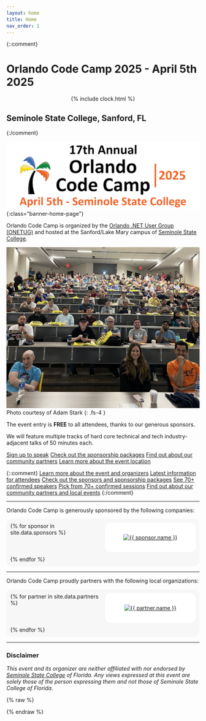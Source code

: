 ```yaml
---
layout: home
title: Home
nav_order: 1
---
```


{::comment}

# Orlando Code Camp 2025 - April 5th 2025

<div id="countdown-clock" style="text-align: center;">{% include clock.html %}</div>

## Seminole State College, Sanford, FL

{:/comment}

![Orlando Code Camp 2025 logo](/assets/img/banners/2025%20Code%20Camp%20-%20Banner.png "Orlando Code Camp 2025 - April 5th, 2025"){:class="banner-home-page"}

<p />

Orlando Code Camp is organized by the [Orlando .NET User Group (ONETUG)](https://onetug.net)
and hosted at the Sanford/Lake Mary campus of [Seminole State College](#disclaimer).

<p />

<!-- [Sign up here to attend](https://www.eventbrite.com/e/orlando-code-camp-2024-tickets-800584980227) -->

<p />

![Orlando CC Keynote](/assets/img/photos/occ-keynote.jpg "Orlando CC KeyNote")
Photo courtesy of Adam Stark
{: .fs-4 }

<p />

The event entry is **FREE** to all attendees, thanks to our generous sponsors.

We will feature multiple tracks of hard core technical and tech industry-adjacent talks of 50 minutes each.

[Sign up to speak](/speakers)
[Check out the sponsorship packages](/sponsors)
[Find out about our community partners](/partners)
[Learn more about the event location](/location)

{::comment}
[Learn more about the event and organizers](/about)
[Latest information for attendees](/attendees)
[Check out the sponsors and sponsorship packages](/sponsors)
[See 70+ confirmed speakers](/speakers)
[Pick from 70+ confirmed sessions](/sessions)
[Find out about our community partners and local events](/partners)
{:/comment}

<!--

---

Orlando Code Camp is generously sponsored by the following companies:

<span float="left">
</span>

-->

---
Orlando Code Camp is generously sponsored by the following companies:

<div class="sponsors">
{% for sponsor in site.data.sponsors %}
  <div class="sponsor-partner {{ sponsor.logoStyle }}">
    <a href="{{ sponsor.url }}">
      <img src="{{ sponsor.logoPath }}" alt="{{ sponsor.name }}" title="{{ sponsor.name }}">
    </a>
  </div>
{% endfor %}
</div>

---

Orlando Code Camp proudly partners with the following local organizations:

<div class="partners">
{% for partner in site.data.partners %}
  <div class="sponsor-partner {{ partner.logoStyle }}">
    <a href="{{ partner.url }}">
      <img src="{{ partner.logoPath }}" alt="{{ partner.name }}" title="{{ partner.name }}">
    </a>
  </div>
{% endfor %}
</div>

---
 <h3 id=disclaimer>Disclaimer</h3>
 <p><em>This event and its organizer are neither affiliated with nor endorsed by <a href="https://www.seminolestate.edu/slm" target="_blank">Seminole State College</a> of Florida. Any views expressed at this event are solely those of the person expressing them and not those of Seminole State College of Florida.</em></p>

{% raw %}

<style>
  .partners, .sponsors {
    display: grid;
    grid-template-columns: repeat(2, 1fr); /* Two equal columns */
    border-radius: 15px;   
    padding: 10px;
    user-select: none;
  }

  .partners img, .sponsors img {
    background-color: white;

     /* These properties ensure that the image always fills the container but maintains proportions */
    width: 100%; 
    height: 100%;    
    object-fit: contain; 
  }

  .sponsor-partner.wide {
    grid-column: span 2;
  }

  .sponsor-partner.standard {
    grid-column: span 1;
  }

  .sponsor-partner {
    padding: 10px;
    border-radius: 15px;
    background-color: white;
    text-align: center;
    max-height: 250px;
  }

  @media (min-width: 765px) {
    .sponsor-partner.standard {
      grid-column: span 1;
    }

    .partners, .sponsors {
      gap: 10px; 
      background-color: #f7f7f7; 
    }

    .partners img, .sponsors img {
      padding: 20px;
    }
  }

  @media (max-width: 765px) {
    .sponsor-partner.standard {
      grid-column: span 2;
    }
  }
</style>

{% endraw %}